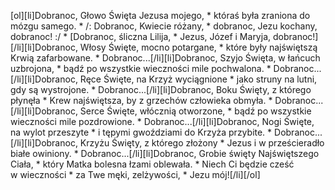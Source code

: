 [ol][li]Dobranoc, Głowo Święta Jezusa mojego, * któraś była zraniona do mózgu samego. * /: Dobranoc, Kwiecie różany, * dobranoc, Jezu kochany, dobranoc! :/ * [Dobranoc, śliczna Lilija, * Jezus, Józef i Maryja, dobranoc!][/li][li]Dobranoc, Włosy Święte, mocno potargane, * które były najświętszą Krwią zafarbowane. * Dobranoc...[/li][li]Dobranoc, Szyjo Święta, w łańcuch uzbrojona, * bądź po wszystkie wieczności mile pochwalona. * Dobranoc...[/li][li]Dobranoc, Ręce Święte, na Krzyż wyciągnione * jako struny na lutni, gdy są wystrojone. * Dobranoc...[/li][li]Dobranoc, Boku Święty, z którego płynęła * Krew najświętsza, by z grzechów człowieka obmyła. * Dobranoc...[/li][li]Dobranoc, Serce Święte, włócznią otworzone, * bądź po wszystkie wieczności mile pozdrowione. * Dobranoc...[/li][li]Dobranoc, Nogi Święte, na wylot przeszyte * i tępymi gwoździami do Krzyża przybite. * Dobranoc...[/li][li]Dobranoc, Krzyżu Święty, z którego złożony * Jezus i w prześcieradło białe owiniony. * Dobranoc...[/li][li]Dobranoc, Grobie święty Najświętszego Ciała, * który Matka bolesna łzami oblewała. * Niech Ci będzie cześć w wieczności * za Twe męki, zelżywości, * Jezu mój![/li][/ol]